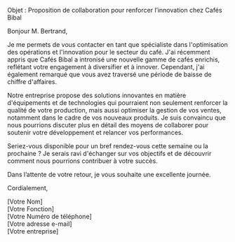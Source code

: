 Objet : Proposition de collaboration pour renforcer l’innovation chez Cafés Bibal

Bonjour M. Bertrand,

Je me permets de vous contacter en tant que spécialiste dans l'optimisation des opérations et l'innovation pour le secteur du café. J'ai récemment appris que Cafés Bibal a intronisé une nouvelle gamme de cafés enrichis, reflétant votre engagement à diversifier et à innover. Cependant, j'ai également remarqué que vous avez traversé une période de baisse de chiffre d'affaires.

Notre entreprise propose des solutions innovantes en matière d'équipements et de technologies qui pourraient non seulement renforcer la qualité de votre production, mais aussi optimiser la gestion de vos ventes, notamment dans le cadre de vos nouveaux produits. Je suis convaincu que nous pourrions discuter plus en détail des moyens de collaborer pour soutenir votre développement et relancer vos performances.

Seriez-vous disponible pour un bref rendez-vous cette semaine ou la prochaine ? Je serais ravi d'échanger sur vos objectifs et de découvrir comment nous pourrions contribuer à votre succès.

Dans l’attente de votre retour, je vous souhaite une excellente journée.

Cordialement,

[Votre Nom]  
[Votre Fonction]  
[Votre Numéro de téléphone]  
[Votre adresse e-mail]  
[Votre entreprise]